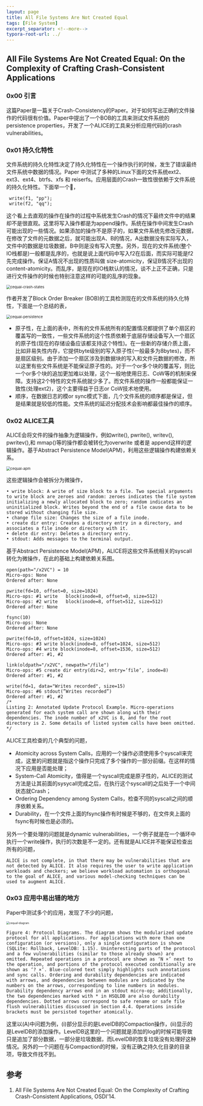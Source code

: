 ```yaml
---
layout: page
title: All File Systems Are Not Created Equal
tags: [File System]
excerpt_separator: <!--more-->
typora-root-url: ../
---
```


## All File Systems Are Not Created Equal: On the Complexity of Crafting Crash-Consistent Applications

### 0x00 引言

  这篇Paper是一篇关于Crash-Consistency的Paper。对于如何写出正确的文件操作的代码很有价值。Paper中提出了一个BOB的工具来测试文件系统的persistence properties，开发了一个ALICE的工具来分析应用代码的crash vulnerabilities。

### 0x01 持久化特性

  文件系统的持久化特性决定了持久化特性在一个操作执行的时候，发生了错误最终文件系统中数据的情况。Paper 中测试了多种的Linux下面的文件系统ext2、ext3、ext4、btrfs、xfs 和 reiserfs。应用层面的Crash一致性很依赖于文件系统的持久化特性。下面举一个🌰，

```
 write(f1, "pp");
 write(f2, "qq");
```

 这个看上去直观的操作在操作的过程中系统发生Crash的情况下最终文件中的结果却不是很直观。这里将写入操作都是为append操作。系统在操作中间发生Crash可能出现的一些情况。如果添加的操作不是原子的，如果文件系统先修改元数据，在修改了文件的元数据之后，就可能出现A、B的情况，A出数据没有实际写入，文件中的数据是垃圾数据，B中则是没有写入完整。另外，现在的文件系统(整个IO栈都是)一般都是乱序的，也就是说上面代码中写入f2在后面，而实际可能是f2先完成操作。保证A情况不出现的性质叫做 size-atomicity，保证B情况不出现的content-atomicity。而乱序，是现在的IO栈默认的情况，谈不上正不正确，只是进行文件操作的时候也特别注意这样的可能的乱序的现象。

<img src="/assets/img/cequal-crash-states.png" alt="cequal-crash-states" style="zoom:67%;" />

  作者开发了Block Order Breaker (BOB)的工具检测现在的文件系统的持久化特性，下面是一个总结的表，

<img src="/assets/img/cequal-persistence.png" alt="cequal-persistence" style="zoom:67%;" />

* 原子性，在上面的表中，所有的文件系统所有的配置情况都提供了单个扇区的覆盖写的一致性，一些文件系统的这个性质依赖于底层存储设备写入一个扇区的原子性(现在的存储设备应该都支持这个特性)。在一些新的存储介质上面，比如非易失性内存，它提供byte级别的写入原子性(一般最多为8bytes)，而不是扇区级别。由于添加一个扇区涉及到数据块的写入和文件元数据的修改，所以这里有些文件系统是不能保证原子性的。对于一个or多个块的覆盖写，则比一个or多个块的追加更加难以处理，这个一般地使用日志、CoW等的机制来保障。支持这2个特性的文件系统就少多了。而文件系统的操作一般都能保证一致性(处理ext2)，这个主要得益于日志or CoW技术地使用。
* 顺序，在数据日志的模or sync模式下面，几个文件系统的顺序都是保证，但是结果就是较低的性能。文件系统的延迟分配技术会影响都最佳操作的顺序。

### 0x02 ALICE工具

 ALICE会将文件的操作抽象为逻辑操作，例如write(), pwrite(), writev(), pwritev(),和 mmap()等的操作都会被转化为overwrite 或者是 append这样的逻辑操作。基于Abstract Persistence Model(APM)，利用这些逻辑操作构建依赖关系。

<img src="/assets/img/cequal-apm.png" alt="cequal-apm" style="zoom:67%;" />

  这些逻辑操作会被拆分为微操作，

```
• write block: A write of size block to a file. Two special arguments to write block are zeroes and random: zeroes indicates the file system initializing a newly allocated block to zero; random indicates an uninitialized block. Writes beyond the end of a file cause data to be stored without changing file size.
• change file size: Changes the size of a file inode.
• create dir entry: Creates a directory entry in a directory, and associates a file inode or directory with it.
• delete dir entry: Deletes a directory entry.
• stdout: Adds messages to the terminal output.
```

基于Abstract Persistence Model(APM)，ALICE将这些文件系统相关的syscall转化为微操作，在此的基础上构建依赖关系图。

```
open(path="/x2VC") = 10
Micro-ops: None 
Ordered after: None

pwrite(fd=10, offset=0, size=1024)
Micro-ops: #1 write   block(inode=8, offset=0, size=512) 
Micro-ops: #2 write   block(inode=8, offset=512, size=512) 
Ordered after: None

fsync(10)
Micro-ops: None 
Ordered after: None

pwrite(fd=10, offset=1024, size=1024)
Micro-ops: #3 write block(inode=8, offset=1024, size=512) 
Micro-ops: #4 write block(inode=8, offset=1536, size=512) 
Ordered after: #1, #2

link(oldpath="/x2VC", newpath="/file")
Micro-ops: #5 create dir entry(dir=2, entry=‘file’, inode=8) 
Ordered after: #1, #2

write(fd=1, data="Writes recorded", size=15)
Micro-ops: #6 stdout(”Writes recorded”)
Ordered after: #1, #2
/*
Listing 2: Annotated Update Protocol Example. Micro-operations generated for each system call are shown along with their dependencies. The inode number of x2VC is 8, and for the root directory is 2. Some details of listed system calls have been omitted.
*/
```

 ALICE工具检查的几个典型的问题，

* Atomicity across System Calls，应用的一个操作必须使用多个syscall来完成，这里的问题就是指这个操作只完成了多个操作的一部分前缀。在这样的情况下应用是否能处理；
* System-Call Atomicity，值得是一个syscall完成是原子性的，ALICE的测试方法是让其前面的sysycall完成之后，在执行这个syscall的之后处于一个中间状态就Crash；
* Ordering Dependency among System Calls，检查不同的syscall之间的顺序依赖关系。
* Durability，在一个文件上面的fsync操作有时候是不够的，在文件夹上面的fsync有时候也是必须的。

另外一个要处理的问题就是dynamic vulnerabilities，一个例子就是在一个循环中执行一个write操作，执行的次数是不一定的。还有就是ALICE并不能保证检查出所有的问题，

```
ALICE is not complete, in that there may be vulnerabilities that are not detected by ALICE. It also requires the user to write application workloads and checkers; we believe workload automation is orthogonal to the goal of ALICE, and various model-checking techniques can be used to augment ALICE.
```

### 0x03 应用中易出错的地方

  Paper中测试多个的应用，发现了不少的问题，

<img src="/assets/img/cequal-diagram.png" alt="cequal-diagram" style="zoom:50%;" />

```
Figure 4: Protocol Diagrams. The diagram shows the modularized update protocol for all applications. For applications with more than one configuration (or versions), only a single configuration is shown (SQLite: Rollback, LevelDB: 1.15). Uninteresting parts of the protocol and a few vulnerabilities (similar to those already shown) are omitted. Repeated operations in a protocol are shown as ‘N ×’ next to the operation, and portions of the protocol executed conditionally are shown as ‘? ×’. Blue-colored text simply highlights such annotations and sync calls. Ordering and durability dependencies are indicated with arrows, and dependencies between modules are indicated by the numbers on the arrows, corresponding to line numbers in modules. Durability dependency arrows end in an stdout micro-op; additionally, the two dependencies marked with * in HSQLDB are also durability dependencies. Dotted arrows correspond to safe rename or safe file flush vulnerabilities discussed in Section 4.4. Operations inside brackets must be persisted together atomically.
```

这里以(A)中问题为例，(i)部分显示的是LevelDB的Compaction操作，(ii)显示的是LevelDB的添加操作。LevelDB这里的一个问题就是添加的log的时候可能导致只是追加了部分数据，一部分是垃圾数据，而LevelDB的恢复垃圾没有处理好这种情况。另外的一个问题在与Compaction的时候，没有正确之持久化目录的目录项，导致文件找不到。

## 参考

1. All File Systems Are Not Created Equal:  On the Complexity of Crafting Crash-Consistent Applications, OSDI'14.